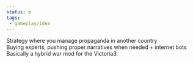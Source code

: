 ```yaml
---
status: ⚙️
tags:
 - gameplay/idea 
---
```


Strategy where you manage propaganda in another country  
Buying experts, pushing proper narratives when needed + internet bots
Basically a hybrid war mod for the Victoria3.